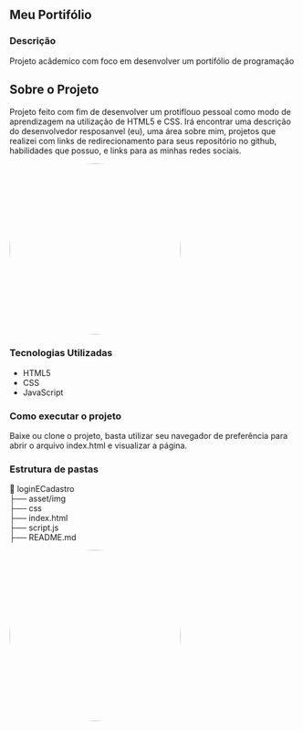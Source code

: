 ## Meu Portifólio

### Descrição
Projeto acâdemico com foco em desenvolver um portifólio de programação
## Sobre o Projeto
Projeto feito com fim de desenvolver um protiflouo pessoal como modo de aprendizagem na utilização de HTML5 e CSS. Irá encontrar uma descrição do desenvolvedor resposanvel (eu), uma área sobre mim, projetos que realizei com links de redirecionamento para seus repositório no github, habilidades que possuo, e links para as minhas redes sociais.

<img src="https://preview.redd.it/what-the-fuck-is-neco-arc-v0-n2oj37slgqxd1.jpeg?auto=webp&s=bf6f4ebbe9a9d4dbcfccb50363c0a1c4fe318b63" style = "width: 300px; border-radius:50%; ">

### Tecnologias Utilizadas
- HTML5
- CSS
- JavaScript

### Como executar o projeto
Baixe ou clone o projeto, basta utilizar seu navegador de preferência para abrir o arquivo index.html e visualizar a página.

### Estrutura de pastas

📂 loginECadastro\
├── asset/img\
├── css\
├── index.html\
├── script.js\
├── README.md

<img src="https://pt.quizur.com/_image?href=https%3A%2F%2Fimg.quizur.com%2Ff%2Fimg62bce8f30f9405.32025816.jpg%3FlastEdited%3D1656547574&w=400&h=400&f=webp" style = "width: 300px; height: 300px ;border-radius:50%; ">
